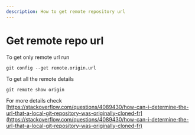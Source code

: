 ```yaml
---
description: How to get remote repository url
---
```


# Get remote repo url

To get only remote url run

```text
git config --get remote.origin.url
```

To get all the remote details

```text
git remote show origin
```

For more details check [https://stackoverflow.com/questions/4089430/how-can-i-determine-the-url-that-a-local-git-repository-was-originally-cloned-fr](https://stackoverflow.com/questions/4089430/how-can-i-determine-the-url-that-a-local-git-repository-was-originally-cloned-fr)

